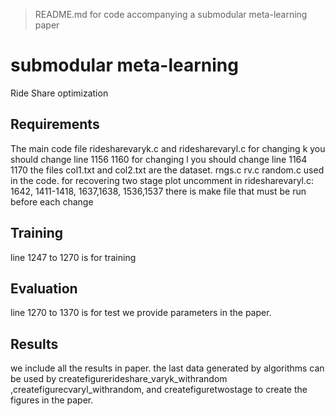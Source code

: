 
>  README.md for code accompanying a submodular meta-learning paper

# submodular meta-learning

Ride Share optimization

## Requirements
The main code file ridesharevaryk.c and ridesharevaryl.c
for changing k you should change line 1156 1160
for changing l you should change line 1164  1170
the files col1.txt and col2.txt are the dataset. rngs.c rv.c random.c used in the code.
for recovering two stage plot uncomment in ridesharevaryl.c: 
1642, 1411-1418, 1637,1638, 1536,1537
there is make file that must be run before each change

## Training
line 1247 to 1270 is for training
## Evaluation
line 1270 to 1370 is for test
we provide parameters in the paper.
## Results
we include all the results in paper. 
the last data generated by algorithms can be used by createfigurerideshare_varyk_withrandom
,createfigurecvaryl_withrandom, and createfiguretwostage to create the figures in the paper.
